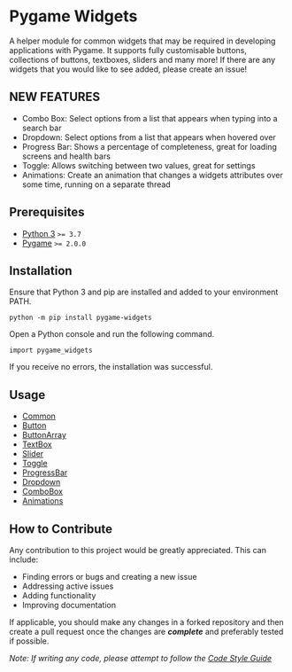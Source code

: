 # Pygame Widgets

A helper module for common widgets that may be required in developing applications with Pygame. It supports fully
customisable buttons, collections of buttons, textboxes, sliders and many more! If there are any widgets that you would like to see
added, please create an issue!

## NEW FEATURES

* Combo Box: Select options from a list that appears when typing into a search bar
* Dropdown: Select options from a list that appears when hovered over
* Progress Bar: Shows a percentage of completeness, great for loading screens and health bars
* Toggle: Allows switching between two values, great for settings
* Animations: Create an animation that changes a widgets attributes over some time, running on a separate thread

## Prerequisites

* [Python 3](https://www.python.org/downloads) `>= 3.7`
* [Pygame](https://www.pygame.org/wiki/GettingStarted) `>= 2.0.0`

## Installation

Ensure that Python 3 and pip are installed and added to your environment PATH.

```python -m pip install pygame-widgets```

Open a Python console and run the following command.

```import pygame_widgets```

If you receive no errors, the installation was successful.

## Usage

* [Common](docs/common.md)
* [Button](docs/button.md)
* [ButtonArray](docs/buttonarray.md)
* [TextBox](docs/textbox.md)
* [Slider](docs/slider.md)
* [Toggle](docs/toggle.md)
* [ProgressBar](docs/progressbar.md)
* [Dropdown](docs/dropdown.md)
* [ComboBox](docs/combobox.md)
* [Animations](docs/animations.md)

## How to Contribute

Any contribution to this project would be greatly appreciated.
This can include:
* Finding errors or bugs and creating a new issue
* Addressing active issues
* Adding functionality
* Improving documentation

If applicable, you should make any changes in a forked repository and then create a pull
request once the changes are ***complete*** and preferably tested if possible.

_Note: If writing any code, please attempt to follow the [Code Style Guide](docs/styleguide.md)_